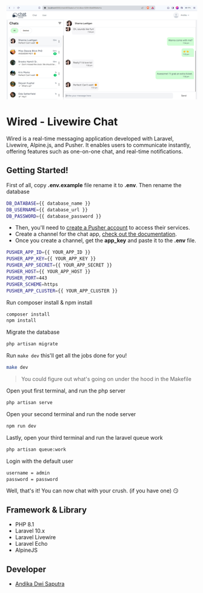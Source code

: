 ![Alt text](./public/static/wired.png)

# **Wired - Livewire Chat**

Wired is a real-time messaging application developed with Laravel, Livewire, Alpine.js, and Pusher. It enables users to communicate instantly, offering features such as one-on-one chat, and real-time notifications.

## Getting Started!

First of all, copy **.env.example** file rename it to **.env**. Then rename the database
```bash
DB_DATABASE={{ database_name }}
DB_USERNAME={{ database_url }}
DB_PASSWORD={{ database_password }}
```
- Then, you'll need to [create a Pusher account](https://dashboard.pusher.com/) to access their services. <br>
- Create a channel for the chat app, [check out the documentation](https://pusher.com/docs/). <br>
- Once you create a channel, get the **app_key** and paste it to the **.env** file.<br>
```bash
PUSHER_APP_ID={{ YOUR_APP_ID }}
PUSHER_APP_KEY={{ YOUR_APP_KEY }}
PUSHER_APP_SECRET={{ YOUR_APP_SECRET }}
PUSHER_HOST={{ YOUR_APP_HOST }}
PUSHER_PORT=443
PUSHER_SCHEME=https
PUSHER_APP_CLUSTER={{ YOUR_APP_CLUSTER }}
```

Run composer install & npm install
```bash
composer install
npm install
```

Migrate the database
```bash
php artisan migrate
```


Run `make dev` this'll get all the jobs done for you!
```bash
make dev
```
> You could figure out what's going on under the hood in the Makefile

Open yout first terminal, and run the php server
```bash
php artisan serve
```

Open your second terminal and run the node server
```bash
npm run dev
```

Lastly, open your third terminal and run the laravel queue work
```bash
php artisan queue:work
```

Login with the default user
```bash
username = admin
password = password
```

Well, that's it! You can now chat with your crush. (if you have one) 😏

## Framework & Library

- PHP 8.1
- Laravel 10.x
- Laravel Livewire
- Laravel Echo
- AlpineJS

## Developer

- [Andika Dwi Saputra](https://andikss.github.io)